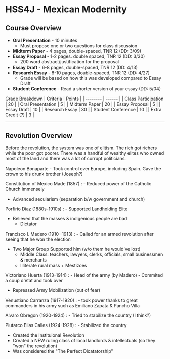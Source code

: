 # HSS4J - Mexican Modernity

## Course Overview

- **Oral Presentation** - 10 minutes
  - Must propose one or two questions for class discussion
- **Midterm Paper** - 4 pages, double-spaced, TNR 12 (DD: 3/09)
- **Essay Proposal** - 1-2 pages. double spaced, TNR 12 (DD: 3/30)
  - 200 word abstract/justification for the proposal
- **Essay Draft** - 6-8 pages, double-spaced, TNR 12 (DD: 4/13)
- **Research Essay** - 8-10 pages, double-spaced, TNR 12 (DD: 4/27)
  - Grade will be based on how this was developed compared to Essay Draft
- **Student Conference** - Read a shorter version of your essay (DD: 5/04)

Grade Breakdown
| Criteria | Points |
| -------- | ------ |
| Class Participation | 20 |
| Oral Presentation | 5 |
| Midterm Paper | 20 |
| Essay Proposal | 5 |
| Essay Draft | 10 |
| Research Essay | 30 |
| Student Conference | 10 | 
| Extra Credit (?) | 3 |

---
## Revolution Overview
Before the revolution, the system was one of elitism. The rich got richers while the poor got poorer. There was a handful of wealthy elites who owned most of the land and there was a lot of corrupt politicians. 

Napoleon Bonaparte - Took control over Europe, including Spain. Gave the crown to his drunk brother (Joseph?)

Constitution of Mexico Made (1857)
: - Reduced power of the Catholic Church immensely
  - Advanced secularism (separation b/w government and church) 

Porfirio Diaz (1880s-1910s)
: - Supported Landholding Elite
  - Believed that the masses & indigenious people are bad
	- Dictator

Francisco I. Madero (1910 -1913)
: - Called for an armed revolution after seeing that he won the election
  - Two Major Group Supported him (w/o them he would've lost)
    - Middle Class: teachers, lawyers, clerks, officials, small businessmen & merchants
	- Illiterate rural mass + Mestizoes

Victoriano Huerta (1913-1914)
: - Head of the army (by Madero)
    - Commited a coup d'etat and took over
  - Repressed Army Mobilization (out of fear)

Venustiano Carranza (1917-1920)
: - took power thanks to great commanders in his army such as Emiliano Zapata & Pancho Villa

Alvaro Obregon (1920-1924)
: - Tried to stabilize the country (I think?)

Plutarco Elias Calles (1924-1928)
: - Stabilized the country
  - Created the Instituional Revolution
  - Created a NEW ruling class of local landlords & intellectuals (so they "won" the revolution)
  - Was considered the "The Perfect Dicatatorship"
